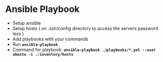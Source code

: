 # Ansible Playbook

- Setup ansible 
- Setup hosts ( on .ssh/config directory to access the servers password less )
- Add playbooks with your commands
- Run **`ansible-playbook`**
- Command for playbook: **`ansible-playbook ./playbooks/*.yml --user ubuntu -i ./inventory/hosts`**